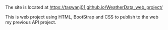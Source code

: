 The site is located at https://taswanj01.github.io/WeatherData_web_project/

This is web project using HTML, BootStrap and CSS to publish to the web my previous API project.
